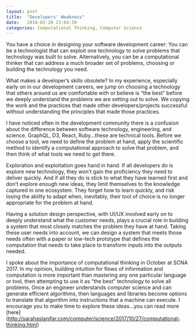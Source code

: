 ```yaml
---
layout: post
title:  "Developers' Weakness"
date:   2018-02-28 23:04:39
categories: Computational Thinking, Computer Science
---
```


You have a choice in designing your software development career: You can be a technologist that can exploit one technology to solve problems that technology was built to solve. Alternatively, you can be a computational thinker that can address a much broader set of problems, choosing or building the technology you need.

What makes a developer’s skills obsolete? In my experience, especially early on in our development careers, we jump on choosing a technology that others around us are comfortable with or believe is “the best” before we deeply understand the problems we are setting out to solve. We copying the work and the practices that made other developers/projects successful without understanding the principles that made those practices.

I have noticed often in the development community there is a confusion about the difference between software technology, engineering, and science. GraphQL, D3, React, Ruby...these are technical tools. Before we choose a tool, we need to define the problem at hand, apply the scientific method to identify a computational approach to solve that problem, and then think of what tools we need to get there.

Exploration and exploitation goes hand in hand. If all developers do is explore new technology, they won’t gain the proficiency they need to deliver quickly. And if all they do is stick to what they have learned first and don’t explore enough new ideas, they limit themselves to the knowledge captured in one ecosystem. They forget how to learn quickly, and risk losing the ability to adapt when, inevitably, their tool of choice is no longer appropriate for the problem at hand.

Having a solution design perspective, with UI/UX involved early on to deeply understand what the customer needs, plays a crucial role in building a system that most closely matches the problem they have at hand. Taking these user needs into account, we can design a system that meets those needs often with a paper or low-tech prototype that defines the computation that needs to take place to transform inputs into the outputs needed.

I spoke about the importance of computational thinking in October at SCNA 2017. In my opinion, building intuition for flows of information and computation is more important than mastering any one particular language or tool, then attempting to use it as “the best” technology to solve all problems. Once an engineer understands computer science and can generate efficient algorithms, then languages and libraries become options to translate that algorithm into instructions that a machine can execute. I encourage you to make time to explore these ideas...you can read more [here] (http://sarahaslanifar.com/computer/science/2017/10/27/computational-thinking.html)
